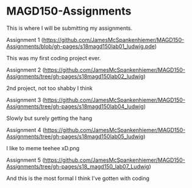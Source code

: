 # MAGD150-Assignments

This is where I will be submitting my assignments.

Assignment 1 (https://github.com/JamesMcSpankenhiemer/MAGD150-Assignments/blob/gh-pages/s18magd150lab01_ludwig.pde)

This was my first coding project ever.


Assignment 2 (https://github.com/JamesMcSpankenhiemer/MAGD150-Assignments/tree/gh-pages/s18magd150lab02_ludwig)

2nd project, not too shabby I think



Assignment 3 (https://github.com/JamesMcSpankenhiemer/MAGD150-Assignments/tree/gh-pages/s18magd150lab04_ludwig)

Slowly but surely getting the hang

Assignment 4 (https://github.com/JamesMcSpankenhiemer/MAGD150-Assignments/tree/gh-pages/s18magd150lab05_ludwig)

I like to meme teehee xD.png

Assignment 5 (https://github.com/JamesMcSpankenhiemer/MAGD150-Assignments/tree/gh-pages/s18_magd150_lab07_Ludwig)

And this is the most formal I think I've gotten with coding
